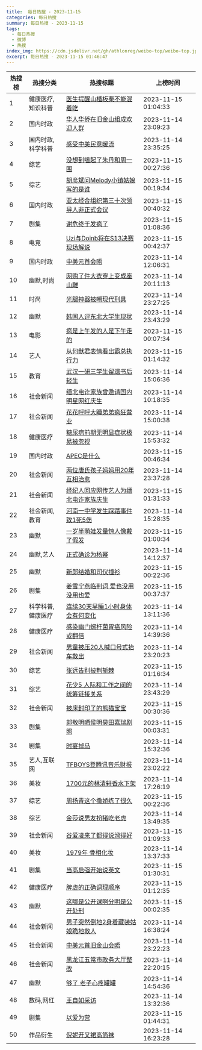 ```yaml
---
title:  每日热搜 - 2023-11-15
categories: 每日热搜
summary: 每日热搜 - 2023-11-15
tags:
  - 每日热搜
  - 微博
  - 热搜
index_img: https://cdn.jsdelivr.net/gh/athlonreg/weibo-top/weibo-top.jpeg
excerpt: 每日热搜 - 2023-11-15 01:46:47
---
```


| 热搜榜 | 热搜分类 | 热搜标题 | 上榜时间 |
| --- | --- | --- | --- |
| 1 | 健康医疗,知识科普 | [医生提醒山楂板栗不能混着吃](https://s.weibo.com/weibo%3Fq%3D%2523%E5%8C%BB%E7%94%9F%E6%8F%90%E9%86%92%E5%B1%B1%E6%A5%82%E6%9D%BF%E6%A0%97%E4%B8%8D%E8%83%BD%E6%B7%B7%E7%9D%80%E5%90%83%2523) | 2023-11-15 01:04:33 | 
| 2 | 国内时政 | [华人华侨在旧金山组成欢迎人群](https://s.weibo.com/weibo%3Fq%3D%2523%E5%8D%8E%E4%BA%BA%E5%8D%8E%E4%BE%A8%E5%9C%A8%E6%97%A7%E9%87%91%E5%B1%B1%E7%BB%84%E6%88%90%E6%AC%A2%E8%BF%8E%E4%BA%BA%E7%BE%A4%2523) | 2023-11-14 23:09:23 | 
| 3 | 国内时政,科学科普 | [感受中美民意暖流](https://s.weibo.com/weibo%3Fq%3D%2523%E6%84%9F%E5%8F%97%E4%B8%AD%E7%BE%8E%E6%B0%91%E6%84%8F%E6%9A%96%E6%B5%81%2523) | 2023-11-14 23:35:25 | 
| 4 | 综艺 | [没想到嗑起了朱丹和周一围](https://s.weibo.com/weibo%3Fq%3D%2523%E6%B2%A1%E6%83%B3%E5%88%B0%E5%97%91%E8%B5%B7%E4%BA%86%E6%9C%B1%E4%B8%B9%E5%92%8C%E5%91%A8%E4%B8%80%E5%9B%B4%2523) | 2023-11-15 00:27:36 | 
| 5 | 综艺 | [胡彦斌问Melody小镇姑娘写的是谁](https://s.weibo.com/weibo%3Fq%3D%2523%E8%83%A1%E5%BD%A6%E6%96%8C%E9%97%AEMelody%E5%B0%8F%E9%95%87%E5%A7%91%E5%A8%98%E5%86%99%E7%9A%84%E6%98%AF%E8%B0%81%2523) | 2023-11-15 00:19:34 | 
| 6 | 国内时政 | [亚太经合组织第三十次领导人非正式会议](https://s.weibo.com/weibo%3Fq%3D%2523%E4%BA%9A%E5%A4%AA%E7%BB%8F%E5%90%88%E7%BB%84%E7%BB%87%E7%AC%AC%E4%B8%89%E5%8D%81%E6%AC%A1%E9%A2%86%E5%AF%BC%E4%BA%BA%E9%9D%9E%E6%AD%A3%E5%BC%8F%E4%BC%9A%E8%AE%AE%2523) | 2023-11-15 00:40:32 | 
| 7 | 剧集 | [谢危终于发疯了](https://s.weibo.com/weibo%3Fq%3D%2523%E8%B0%A2%E5%8D%B1%E7%BB%88%E4%BA%8E%E5%8F%91%E7%96%AF%E4%BA%86%2523) | 2023-11-15 01:08:36 | 
| 8 | 电竞 | [Uzi与Doinb将在S13决赛现场解说](https://s.weibo.com/weibo%3Fq%3D%2523Uzi%E4%B8%8EDoinb%E5%B0%86%E5%9C%A8S13%E5%86%B3%E8%B5%9B%E7%8E%B0%E5%9C%BA%E8%A7%A3%E8%AF%B4%2523) | 2023-11-15 00:42:37 | 
| 9 | 国内时政 | [中美元首会晤](https://s.weibo.com/weibo%3Fq%3D%2523%E4%B8%AD%E7%BE%8E%E5%85%83%E9%A6%96%E4%BC%9A%E6%99%A4%2523) | 2023-11-14 12:06:31 | 
| 10 | 幽默,时尚 | [网购了件大衣穿上变成座山雕](https://s.weibo.com/weibo%3Fq%3D%2523%E7%BD%91%E8%B4%AD%E4%BA%86%E4%BB%B6%E5%A4%A7%E8%A1%A3%E7%A9%BF%E4%B8%8A%E5%8F%98%E6%88%90%E5%BA%A7%E5%B1%B1%E9%9B%95%2523) | 2023-11-14 20:11:13 | 
| 11 | 时尚 | [光腿神器被嘲现代刑具](https://s.weibo.com/weibo%3Fq%3D%2523%E5%85%89%E8%85%BF%E7%A5%9E%E5%99%A8%E8%A2%AB%E5%98%B2%E7%8E%B0%E4%BB%A3%E5%88%91%E5%85%B7%2523) | 2023-11-14 23:27:25 | 
| 12 | 幽默 | [韩国人评东北大学生现状](https://s.weibo.com/weibo%3Fq%3D%2523%E9%9F%A9%E5%9B%BD%E4%BA%BA%E8%AF%84%E4%B8%9C%E5%8C%97%E5%A4%A7%E5%AD%A6%E7%94%9F%E7%8E%B0%E7%8A%B6%2523) | 2023-11-14 23:43:29 | 
| 13 | 电影 | [疯是上午发的人是下午走的](https://s.weibo.com/weibo%3Fq%3D%2523%E7%96%AF%E6%98%AF%E4%B8%8A%E5%8D%88%E5%8F%91%E7%9A%84%E4%BA%BA%E6%98%AF%E4%B8%8B%E5%8D%88%E8%B5%B0%E7%9A%84%2523) | 2023-11-15 00:07:34 | 
| 14 | 艺人 | [从何猷君表情看出霸总执行力](https://s.weibo.com/weibo%3Fq%3D%2523%E4%BB%8E%E4%BD%95%E7%8C%B7%E5%90%9B%E8%A1%A8%E6%83%85%E7%9C%8B%E5%87%BA%E9%9C%B8%E6%80%BB%E6%89%A7%E8%A1%8C%E5%8A%9B%2523) | 2023-11-15 01:14:32 | 
| 15 | 教育 | [武汉一研三学生留遗书后轻生](https://s.weibo.com/weibo%3Fq%3D%2523%E6%AD%A6%E6%B1%89%E4%B8%80%E7%A0%94%E4%B8%89%E5%AD%A6%E7%94%9F%E7%95%99%E9%81%97%E4%B9%A6%E5%90%8E%E8%BD%BB%E7%94%9F%2523) | 2023-11-14 15:06:36 | 
| 16 | 社会新闻 | [缅北电诈家族曾邀请国内明星网红庆生](https://s.weibo.com/weibo%3Fq%3D%2523%E7%BC%85%E5%8C%97%E7%94%B5%E8%AF%88%E5%AE%B6%E6%97%8F%E6%9B%BE%E9%82%80%E8%AF%B7%E5%9B%BD%E5%86%85%E6%98%8E%E6%98%9F%E7%BD%91%E7%BA%A2%E5%BA%86%E7%94%9F%2523) | 2023-11-14 10:18:35 | 
| 17 | 社会新闻 | [花花呼呼大睡弟弟疯狂营业](https://s.weibo.com/weibo%3Fq%3D%2523%E8%8A%B1%E8%8A%B1%E5%91%BC%E5%91%BC%E5%A4%A7%E7%9D%A1%E5%BC%9F%E5%BC%9F%E7%96%AF%E7%8B%82%E8%90%A5%E4%B8%9A%2523) | 2023-11-14 15:00:38 | 
| 18 | 健康医疗 | [糖尿病前期无明显症状极易被忽视](https://s.weibo.com/weibo%3Fq%3D%2523%E7%B3%96%E5%B0%BF%E7%97%85%E5%89%8D%E6%9C%9F%E6%97%A0%E6%98%8E%E6%98%BE%E7%97%87%E7%8A%B6%E6%9E%81%E6%98%93%E8%A2%AB%E5%BF%BD%E8%A7%86%2523) | 2023-11-14 15:53:32 | 
| 19 | 国内时政 | [APEC是什么](https://s.weibo.com/weibo%3Fq%3D%2523APEC%E6%98%AF%E4%BB%80%E4%B9%88%2523) | 2023-11-15 00:46:34 | 
| 20 | 社会新闻 | [两位唐氏孩子妈妈用20年互相治愈](https://s.weibo.com/weibo%3Fq%3D%2523%E4%B8%A4%E4%BD%8D%E5%94%90%E6%B0%8F%E5%AD%A9%E5%AD%90%E5%A6%88%E5%A6%88%E7%94%A820%E5%B9%B4%E4%BA%92%E7%9B%B8%E6%B2%BB%E6%84%88%2523) | 2023-11-14 23:37:28 | 
| 21 | 社会新闻 | [经纪人回应网传艺人为缅北电诈家族庆生](https://s.weibo.com/weibo%3Fq%3D%2523%E7%BB%8F%E7%BA%AA%E4%BA%BA%E5%9B%9E%E5%BA%94%E7%BD%91%E4%BC%A0%E8%89%BA%E4%BA%BA%E4%B8%BA%E7%BC%85%E5%8C%97%E7%94%B5%E8%AF%88%E5%AE%B6%E6%97%8F%E5%BA%86%E7%94%9F%2523) | 2023-11-15 01:31:33 | 
| 22 | 社会新闻,教育 | [河南一中学发生踩踏事件致1死5伤](https://s.weibo.com/weibo%3Fq%3D%2523%E6%B2%B3%E5%8D%97%E4%B8%80%E4%B8%AD%E5%AD%A6%E5%8F%91%E7%94%9F%E8%B8%A9%E8%B8%8F%E4%BA%8B%E4%BB%B6%E8%87%B41%E6%AD%BB5%E4%BC%A4%2523) | 2023-11-14 15:28:35 | 
| 23 | 幽默 | [一岁半萌娃发量惊人像戴了假发](https://s.weibo.com/weibo%3Fq%3D%2523%E4%B8%80%E5%B2%81%E5%8D%8A%E8%90%8C%E5%A8%83%E5%8F%91%E9%87%8F%E6%83%8A%E4%BA%BA%E5%83%8F%E6%88%B4%E4%BA%86%E5%81%87%E5%8F%91%2523) | 2023-11-15 01:00:34 | 
| 24 | 幽默,艺人 | [正式确诊为杨幂](https://s.weibo.com/weibo%3Fq%3D%2523%E6%AD%A3%E5%BC%8F%E7%A1%AE%E8%AF%8A%E4%B8%BA%E6%9D%A8%E5%B9%82%2523) | 2023-11-14 14:12:37 | 
| 25 | 幽默 | [新郎结婚和司仪撞衫](https://s.weibo.com/weibo%3Fq%3D%2523%E6%96%B0%E9%83%8E%E7%BB%93%E5%A9%9A%E5%92%8C%E5%8F%B8%E4%BB%AA%E6%92%9E%E8%A1%AB%2523) | 2023-11-15 00:22:36 | 
| 26 | 剧集 | [姜雪宁燕临判词 爱也没用没用也爱](https://s.weibo.com/weibo%3Fq%3D%2523%E5%A7%9C%E9%9B%AA%E5%AE%81%E7%87%95%E4%B8%B4%E5%88%A4%E8%AF%8D%20%E7%88%B1%E4%B9%9F%E6%B2%A1%E7%94%A8%E6%B2%A1%E7%94%A8%E4%B9%9F%E7%88%B1%2523) | 2023-11-15 00:37:37 | 
| 27 | 科学科普,健康医疗 | [连续30天早睡1小时身体会有何变化](https://s.weibo.com/weibo%3Fq%3D%2523%E8%BF%9E%E7%BB%AD30%E5%A4%A9%E6%97%A9%E7%9D%A11%E5%B0%8F%E6%97%B6%E8%BA%AB%E4%BD%93%E4%BC%9A%E6%9C%89%E4%BD%95%E5%8F%98%E5%8C%96%2523) | 2023-11-14 13:11:36 | 
| 28 | 健康医疗 | [感染幽门螺杆菌胃癌风险或翻倍](https://s.weibo.com/weibo%3Fq%3D%2523%E6%84%9F%E6%9F%93%E5%B9%BD%E9%97%A8%E8%9E%BA%E6%9D%86%E8%8F%8C%E8%83%83%E7%99%8C%E9%A3%8E%E9%99%A9%E6%88%96%E7%BF%BB%E5%80%8D%2523) | 2023-11-14 14:39:36 | 
| 29 | 社会新闻 | [男童被压20人喊口号式抬车救出](https://s.weibo.com/weibo%3Fq%3D%2523%E7%94%B7%E7%AB%A5%E8%A2%AB%E5%8E%8B20%E4%BA%BA%E5%96%8A%E5%8F%A3%E5%8F%B7%E5%BC%8F%E6%8A%AC%E8%BD%A6%E6%95%91%E5%87%BA%2523) | 2023-11-14 23:20:23 | 
| 30 | 综艺 | [张远告别披荆斩棘](https://s.weibo.com/weibo%3Fq%3D%2523%E5%BC%A0%E8%BF%9C%E5%91%8A%E5%88%AB%E6%8A%AB%E8%8D%86%E6%96%A9%E6%A3%98%2523) | 2023-11-15 01:16:34 | 
| 31 | 综艺 | [花少5 人际和工作之间的统筹链接关系](https://s.weibo.com/weibo%3Fq%3D%2523%E8%8A%B1%E5%B0%915%20%E4%BA%BA%E9%99%85%E5%92%8C%E5%B7%A5%E4%BD%9C%E4%B9%8B%E9%97%B4%E7%9A%84%E7%BB%9F%E7%AD%B9%E9%93%BE%E6%8E%A5%E5%85%B3%E7%B3%BB%2523) | 2023-11-14 23:43:29 | 
| 32 | 社会新闻 | [被床封印了的熊猫宝宝](https://s.weibo.com/weibo%3Fq%3D%2523%E8%A2%AB%E5%BA%8A%E5%B0%81%E5%8D%B0%E4%BA%86%E7%9A%84%E7%86%8A%E7%8C%AB%E5%AE%9D%E5%AE%9D%2523) | 2023-11-15 00:30:36 | 
| 33 | 剧集 | [郭敬明晒侯明昊田嘉瑞剧照](https://s.weibo.com/weibo%3Fq%3D%2523%E9%83%AD%E6%95%AC%E6%98%8E%E6%99%92%E4%BE%AF%E6%98%8E%E6%98%8A%E7%94%B0%E5%98%89%E7%91%9E%E5%89%A7%E7%85%A7%2523) | 2023-11-15 00:03:31 | 
| 34 | 剧集 | [时宴掉马](https://s.weibo.com/weibo%3Fq%3D%2523%E6%97%B6%E5%AE%B4%E6%8E%89%E9%A9%AC%2523) | 2023-11-14 15:32:36 | 
| 35 | 艺人,互联网 | [TFBOYS登腾讯音乐财报](https://s.weibo.com/weibo%3Fq%3D%2523TFBOYS%E7%99%BB%E8%85%BE%E8%AE%AF%E9%9F%B3%E4%B9%90%E8%B4%A2%E6%8A%A5%2523) | 2023-11-14 23:02:22 | 
| 36 | 美妆 | [1700元的林清轩香水下架](https://s.weibo.com/weibo%3Fq%3D%25231700%E5%85%83%E7%9A%84%E6%9E%97%E6%B8%85%E8%BD%A9%E9%A6%99%E6%B0%B4%E4%B8%8B%E6%9E%B6%2523) | 2023-11-14 17:26:19 | 
| 37 | 综艺 | [周扬青这个撒娇练了很久](https://s.weibo.com/weibo%3Fq%3D%2523%E5%91%A8%E6%89%AC%E9%9D%92%E8%BF%99%E4%B8%AA%E6%92%92%E5%A8%87%E7%BB%83%E4%BA%86%E5%BE%88%E4%B9%85%2523) | 2023-11-15 00:22:36 | 
| 38 | 综艺 | [金莎说男友扮猪吃老虎](https://s.weibo.com/weibo%3Fq%3D%2523%E9%87%91%E8%8E%8E%E8%AF%B4%E7%94%B7%E5%8F%8B%E6%89%AE%E7%8C%AA%E5%90%83%E8%80%81%E8%99%8E%2523) | 2023-11-14 13:49:35 | 
| 39 | 社会新闻 | [谷爱凌来了都得说滑得好](https://s.weibo.com/weibo%3Fq%3D%2523%E8%B0%B7%E7%88%B1%E5%87%8C%E6%9D%A5%E4%BA%86%E9%83%BD%E5%BE%97%E8%AF%B4%E6%BB%91%E5%BE%97%E5%A5%BD%2523) | 2023-11-15 01:09:33 | 
| 40 | 美妆 | [1979年 骨相化妆](https://s.weibo.com/weibo%3Fq%3D%25231979%E5%B9%B4%20%E9%AA%A8%E7%9B%B8%E5%8C%96%E5%A6%86%2523) | 2023-11-14 13:37:33 | 
| 41 | 剧集 | [当高启强开始说英文](https://s.weibo.com/weibo%3Fq%3D%2523%E5%BD%93%E9%AB%98%E5%90%AF%E5%BC%BA%E5%BC%80%E5%A7%8B%E8%AF%B4%E8%8B%B1%E6%96%87%2523) | 2023-11-15 01:30:31 | 
| 42 | 健康医疗 | [脾虚的正确调理顺序](https://s.weibo.com/weibo%3Fq%3D%2523%E8%84%BE%E8%99%9A%E7%9A%84%E6%AD%A3%E7%A1%AE%E8%B0%83%E7%90%86%E9%A1%BA%E5%BA%8F%2523) | 2023-11-15 01:12:35 | 
| 43 | 幽默 | [这哪是公开课啊分明是公开处刑](https://s.weibo.com/weibo%3Fq%3D%2523%E8%BF%99%E5%93%AA%E6%98%AF%E5%85%AC%E5%BC%80%E8%AF%BE%E5%95%8A%E5%88%86%E6%98%8E%E6%98%AF%E5%85%AC%E5%BC%80%E5%A4%84%E5%88%91%2523) | 2023-11-15 00:02:35 | 
| 44 | 社会新闻 | [男子突然倒地2身着藏装姑娘跪地救人](https://s.weibo.com/weibo%3Fq%3D%2523%E7%94%B7%E5%AD%90%E7%AA%81%E7%84%B6%E5%80%92%E5%9C%B02%E8%BA%AB%E7%9D%80%E8%97%8F%E8%A3%85%E5%A7%91%E5%A8%98%E8%B7%AA%E5%9C%B0%E6%95%91%E4%BA%BA%2523) | 2023-11-14 16:38:24 | 
| 45 | 社会新闻 | [中美元首旧金山会晤](https://s.weibo.com/weibo%3Fq%3D%2523%E4%B8%AD%E7%BE%8E%E5%85%83%E9%A6%96%E6%97%A7%E9%87%91%E5%B1%B1%E4%BC%9A%E6%99%A4%2523) | 2023-11-14 23:22:23 | 
| 46 | 社会新闻 | [黑龙江五常市政务大厅整改](https://s.weibo.com/weibo%3Fq%3D%2523%E9%BB%91%E9%BE%99%E6%B1%9F%E4%BA%94%E5%B8%B8%E5%B8%82%E6%94%BF%E5%8A%A1%E5%A4%A7%E5%8E%85%E6%95%B4%E6%94%B9%2523) | 2023-11-14 22:20:15 | 
| 47 | 幽默 | [够了 老子心疼罐罐](https://s.weibo.com/weibo%3Fq%3D%2523%E5%A4%9F%E4%BA%86%20%E8%80%81%E5%AD%90%E5%BF%83%E7%96%BC%E7%BD%90%E7%BD%90%2523) | 2023-11-14 14:54:36 | 
| 48 | 数码,网红 | [王自如采访](https://s.weibo.com/weibo%3Fq%3D%2523%E7%8E%8B%E8%87%AA%E5%A6%82%E9%87%87%E8%AE%BF%2523) | 2023-11-14 13:32:36 | 
| 49 | 剧集 | [以爱为营](https://s.weibo.com/weibo%3Fq%3D%2523%E4%BB%A5%E7%88%B1%E4%B8%BA%E8%90%A5%2523) | 2023-11-15 01:44:31 | 
| 50 | 作品衍生 | [倪妮开叉裙高筒袜](https://s.weibo.com/weibo%3Fq%3D%2523%E5%80%AA%E5%A6%AE%E5%BC%80%E5%8F%89%E8%A3%99%E9%AB%98%E7%AD%92%E8%A2%9C%2523) | 2023-11-14 16:23:28 | 
